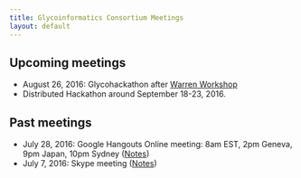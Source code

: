 ```yaml
---
title: Glycoinformatics Consortium Meetings
layout: default
---
```

<h2> Upcoming meetings</h2>
<ul>
<li> August 26, 2016: Glycohackathon after <a href="http://warrenworkshop2016.glycoinfo.org">Warren Workshop</a>
<li> Distributed Hackathon around September 18-23, 2016.
</ul>


<h2> Past meetings</h2>
<ul>
<li> July 28, 2016: Google Hangouts Online meeting: 8am EST, 2pm Geneva, 9pm Japan, 10pm Sydney
(<a href="https://goo.gl/Ur22GK">Notes</a>)
<li> July 7, 2016: Skype meeting 
(<a href="https://goo.gl/vB6o0q">Notes</a>)
</ul>
